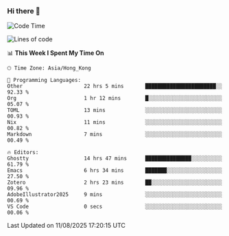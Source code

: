 ### Hi there 👋

<!--
**nicehiro/nicehiro** is a ✨ _special_ ✨ repository because its `README.md` (this file) appears on your GitHub profile.

Here are some ideas to get you started:

- 🔭 I’m currently working on ...
- 🌱 I’m currently learning ...
- 👯 I’m looking to collaborate on ...
- 🤔 I’m looking for help with ...
- 💬 Ask me about ...
- 📫 How to reach me: ...
- 😄 Pronouns: ...
- ⚡ Fun fact: ...
-->

<!--START_SECTION:waka-->
![Code Time](http://img.shields.io/badge/Code%20Time-884%20hrs%201%20min-blue)

![Lines of code](https://img.shields.io/badge/From%20Hello%20World%20I%27ve%20Written-1.7%20million%20lines%20of%20code-blue)

📊 **This Week I Spent My Time On** 

```text
🕑︎ Time Zone: Asia/Hong_Kong

💬 Programming Languages: 
Other                    22 hrs 5 mins       ███████████████████████░░   92.33 % 
Org                      1 hr 12 mins        █░░░░░░░░░░░░░░░░░░░░░░░░   05.07 % 
TOML                     13 mins             ░░░░░░░░░░░░░░░░░░░░░░░░░   00.93 % 
Nix                      11 mins             ░░░░░░░░░░░░░░░░░░░░░░░░░   00.82 % 
Markdown                 7 mins              ░░░░░░░░░░░░░░░░░░░░░░░░░   00.49 % 

🔥 Editors: 
Ghostty                  14 hrs 47 mins      ███████████████░░░░░░░░░░   61.79 % 
Emacs                    6 hrs 34 mins       ███████░░░░░░░░░░░░░░░░░░   27.50 % 
Zotero                   2 hrs 23 mins       ██░░░░░░░░░░░░░░░░░░░░░░░   09.96 % 
AdobeIllustrator2025     9 mins              ░░░░░░░░░░░░░░░░░░░░░░░░░   00.69 % 
VS Code                  0 secs              ░░░░░░░░░░░░░░░░░░░░░░░░░   00.06 % 
```


 Last Updated on 11/08/2025 17:20:15 UTC
<!--END_SECTION:waka-->
